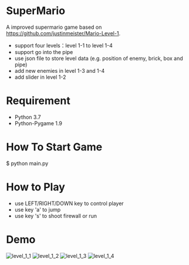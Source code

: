 # SuperMario
A improved supermario game based on https://github.com/justinmeister/Mario-Level-1.
* support four levels：level 1-1 to level 1-4 
* support go into the pipe
* use json file to store level data (e.g. position of enemy, brick, box and pipe)
* add new enemies in level 1-3 and 1-4 
* add slider in level 1-2

# Requirement
* Python 3.7
* Python-Pygame 1.9

# How To Start Game
$ python main.py

# How to Play
* use LEFT/RIGHT/DOWN key to control player
* use key 'a' to jump
* use key 's' to shoot firewall or run

# Demo
![level_1_1](https://raw.githubusercontent.com/marblexu/PythonSuperMario/master/resources/demo/level_1_1.png)
![level_1_2](https://raw.githubusercontent.com/marblexu/PythonSuperMario/master/resources/demo/level_1_2.png)
![level_1_3](https://raw.githubusercontent.com/marblexu/PythonSuperMario/master/resources/demo/level_1_3.png)
![level_1_4](https://raw.githubusercontent.com/marblexu/PythonSuperMario/master/resources/demo/level_1_4.png)
